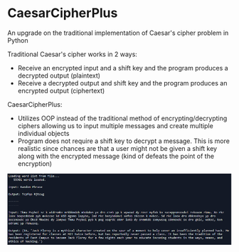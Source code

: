 # CaesarCipherPlus
An upgrade on the traditional implementation of Caesar's cipher problem in Python

Traditional Caesar's cipher works in 2 ways:
  - Receive an encrypted input and a shift key and the program produces a decrypted output (plaintext)
  - Receive a decrypted output and shift key and the program produces an encrypted output (ciphertext)
  
CaesarCipherPlus:
  - Utilizes OOP instead of the traditional method of encrypting/decrypting ciphers allowing us to input multiple messages and create multiple individual objects
  - Program does not require a shift key to decrypt a message. This is more realistic since chances are that a user might not be given a shift key along with the encrypted message (kind of defeats the point of the encryption)

<img src="images/testRun.PNG">
